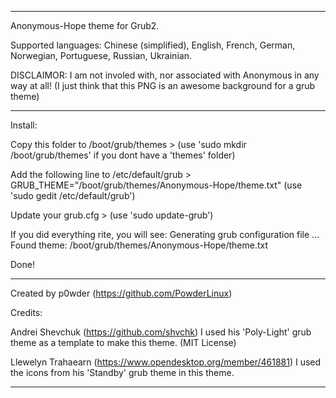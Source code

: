 ____________________________________________________________________________

Anonymous-Hope theme for Grub2.


Supported languages: Chinese (simplified), English, French, German, Norwegian, Portuguese, Russian, Ukrainian.


DISCLAIMOR: I am not involed with, nor associated with Anonymous in any way at all! (I just think that this PNG is an awesome background for a grub theme)

____________________________________________________________________________

Install:

Copy this folder to /boot/grub/themes >
(use 'sudo mkdir /boot/grub/themes' if you dont have a 'themes' folder)

Add the following line to /etc/default/grub >
GRUB_THEME="/boot/grub/themes/Anonymous-Hope/theme.txt"
(use 'sudo gedit /etc/default/grub')

Update your grub.cfg >
(use 'sudo update-grub')

If you did everything rite, you will see:
Generating grub configuration file ...
Found theme: /boot/grub/themes/Anonymous-Hope/theme.txt

Done!

____________________________________________________________________________

Created by p0wder (https://github.com/PowderLinux)


Credits:

Andrei Shevchuk (https://github.com/shvchk)
I used his 'Poly-Light' grub theme as a template to make this theme.
(MIT License)

Llewelyn Trahaearn (https://www.opendesktop.org/member/461881)
I used the icons from his 'Standby' grub theme in this theme.

____________________________________________________________________________

